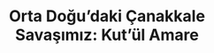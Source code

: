 ---
order: 2
title:  "Orta Doğu’daki Çanakkale Savaşımız: Kut’ül Amare"
img: "assets/images/slides/2.jpg"
mobile-img: "assets/images/slides/2m.jpg"
alt: "slide2"
href: "#"
target: "" # _blank
---